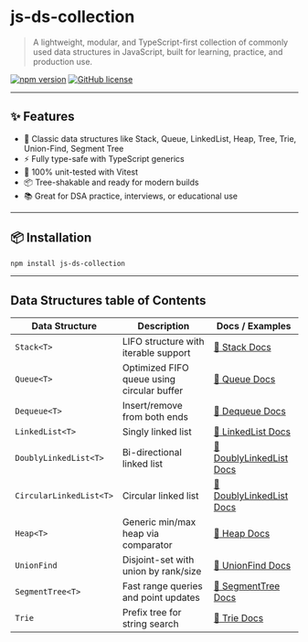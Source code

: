 # js-ds-collection

> A lightweight, modular, and TypeScript-first collection of commonly used data structures in JavaScript, built for learning, practice, and production use.

[![npm version](https://img.shields.io/npm/v/js-ds-collection)](https://www.npmjs.com/package/js-ds-collection)
[![GitHub license](https://img.shields.io/github/license/Yola21/js-ds-colelction)](https://github.com/Yola21/js-ds-collection/blob/main/LICENSE)

---

## ✨ Features

- 🧱 Classic data structures like Stack, Queue, LinkedList, Heap, Tree, Trie, Union-Find, Segment Tree
- ⚡ Fully type-safe with TypeScript generics
- 🧪 100% unit-tested with Vitest
- 📦 Tree-shakable and ready for modern builds
- 📚 Great for DSA practice, interviews, or educational use

---

## 📦 Installation

```bash
npm install js-ds-collection
```

---

## Data Structures table of Contents
| Data Structure        | Description                                | Docs / Examples                                        |
| --------------------- | ------------------------------------------ | ------------------------------------------------------ |
| `Stack<T>`            | LIFO structure with iterable support       | [📘 Stack Docs](./src/data-structures/Stack/README.md)                       |
| `Queue<T>`            | Optimized FIFO queue using circular buffer | [📘 Queue Docs](./src/data-structures/Queue/README.md)                       |
| `Dequeue<T>`          | Insert/remove from both ends               | [📘 Dequeue Docs](./src/data-structures/Dequeue/README.md)                   |
| `LinkedList<T>`       | Singly linked list                         | [📘 LinkedList Docs](./src/data-structures/LinkedList/README.md)             |
| `DoublyLinkedList<T>` | Bi-directional linked list                 | [📘 DoublyLinkedList Docs](./src/data-structures/DoublyLinkedList/README.md) |
| `CircularLinkedList<T>` | Circular linked list                 | [📘 DoublyLinkedList Docs](./src/data-structures/CircularLinkedList/README.md) |
| `Heap<T>`             | Generic min/max heap via comparator        | [📘 Heap Docs](./src/data-structures/Heap/README.md)                         |
| `UnionFind`           | Disjoint-set with union by rank/size       | [📘 UnionFind Docs](./src/data-structures/Disjoint-Set-Union/README.md)               |
| `SegmentTree<T>`      | Fast range queries and point updates       | [📘 SegmentTree Docs](./src/data-structures/Segment-Tree/README.md)           |
| `Trie`                | Prefix tree for string search              | [📘 Trie Docs](./src/data-structures/Trie/README.md)                         |
